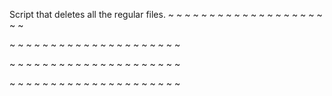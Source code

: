 Script that deletes all the regular files.
~
~
~
~
~
~
~
~
~
~
~
~
~
~
~
~
~
~
~
~
~
                                   
~
~
~
~
~
~
~
~
~
~
~
~
~
~
~
~
~
~
~
~
~
                                   
~
~
~
~
~
~
~
~
~
~
~
~
~
~
~
~
~
~
~
~
~
                                
~
~
~
~
~
~
~
~
~
~
~
~
~
~
~
~
~
~
~
~
~
                                   
